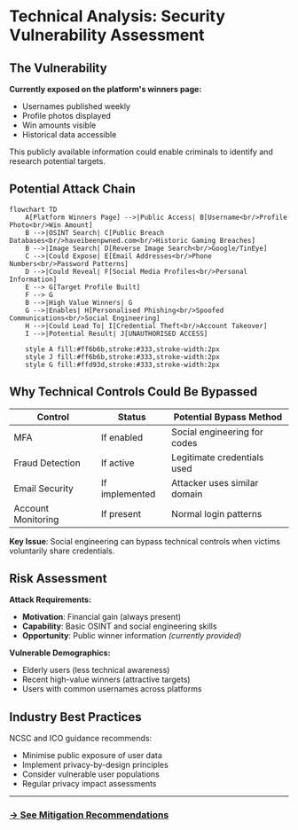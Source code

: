 # Technical Analysis: Security Vulnerability Assessment

## The Vulnerability

**Currently exposed on the platform's winners page:**
- Usernames published weekly
- Profile photos displayed
- Win amounts visible
- Historical data accessible

This publicly available information could enable criminals to identify and research potential targets.

## Potential Attack Chain

```mermaid
flowchart TD
    A[Platform Winners Page] -->|Public Access| B[Username<br/>Profile Photo<br/>Win Amount]
    B -->|OSINT Search| C[Public Breach Databases<br/>haveibeenpwned.com<br/>Historic Gaming Breaches]
    B -->|Image Search| D[Reverse Image Search<br/>Google/TinEye]
    C -->|Could Expose| E[Email Addresses<br/>Phone Numbers<br/>Password Patterns]
    D -->|Could Reveal| F[Social Media Profiles<br/>Personal Information]
    E --> G[Target Profile Built]
    F --> G
    B -->|High Value Winners| G
    G -->|Enables| H[Personalised Phishing<br/>Spoofed Communications<br/>Social Engineering]
    H -->|Could Lead To| I[Credential Theft<br/>Account Takeover]
    I -->|Potential Result| J[UNAUTHORISED ACCESS]
    
    style A fill:#ff6b6b,stroke:#333,stroke-width:2px
    style J fill:#ff6b6b,stroke:#333,stroke-width:2px
    style G fill:#ffd93d,stroke:#333,stroke-width:2px
```

## Why Technical Controls Could Be Bypassed

| Control | Status | Potential Bypass Method |
|---------|--------|------------------------|
| MFA | If enabled | Social engineering for codes |
| Fraud Detection | If active | Legitimate credentials used |
| Email Security | If implemented | Attacker uses similar domain |
| Account Monitoring | If present | Normal login patterns |

**Key Issue**: Social engineering can bypass technical controls when victims voluntarily share credentials.

## Risk Assessment

**Attack Requirements:**
- **Motivation**: Financial gain (always present)
- **Capability**: Basic OSINT and social engineering skills
- **Opportunity**: Public winner information *(currently provided)*

**Vulnerable Demographics:**
- Elderly users (less technical awareness)
- Recent high-value winners (attractive targets)
- Users with common usernames across platforms

## Industry Best Practices

NCSC and ICO guidance recommends:
- Minimise public exposure of user data
- Implement privacy-by-design principles
- Consider vulnerable user populations
- Regular privacy impact assessments

---

### [→ See Mitigation Recommendations](mitigations.md)